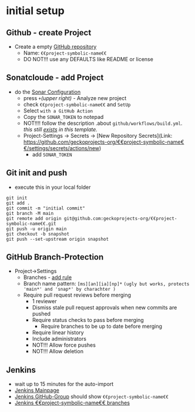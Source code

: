# initial setup

## Github - create Project
- Create a empty [GitHub repository](https://github.com/organizations/geckoprojects-org/repositories/new)
  - Name: `€€project-symbolic-name€€`
  - DO NOT!!! use any DEFAULTS like README or license
  
## Sonatcloude - add Project
- do the [Sonar Configuration](https://sonarcloud.io/organizations/geckoprojects-org/projects)
  - press `+`_(upper right)_ - Analyze new project
  - check `€€project-symbolic-name€€` and `SetUp`
  - Select `with a GitHub Action`
  - Copy the `SONAR_TOKEN` to notepad
  - NOT!!!! follow the description .about `github/workflows/build.yml`. _this still [exists](../blob/main/.github/workflows/sonar.yml) in this template._
  - Project-Settings -> Secrets -> [New Repository Secrets](Link: https://github.com/geckoprojects-org/€€project-symbolic-name€€/settings/secrets/actions/new)
    - add `SONAR_TOKEN`

## Git init and push
- execute this in your local folder
```
git init
git add .
git commit -m "initial commit"
git branch -M main
git remote add origin git@github.com:geckoprojects-org/€€project-symbolic-name€€.git
git push -u origin main
git checkout -b snapshot
git push --set-upstream origin snapshot
```

## GitHub Branch-Protection
- Project->Settings
  - Branches - [add rule](https://github.com/geckoprojects-org/€€project-symbolic-name€€/settings/branch_protection_rules/new)
  - Branch name pattern: `[ms][an][ia][np]*` `(ugly but works, protects 'main*' and 'snap*' by charachter )`
  - Require pull request reviews before merging
    - 1 reviewer
    - Dismiss stale pull request approvals when new commits are pushed
    - Require status checks to pass before merging
      - Require branches to be up to date before merging
    - Require linear history
    - Include administrators
    - NOT!!! Allow force pushes
    - NOT!!! Allow deletion

## Jenkins
- wait up to 15 minutes for the auto-import
- [Jenkins Mainpage](https://devel.data-in-motion.biz/jenkins/)
- [Jenkins GitHub-Group](https://devel.data-in-motion.biz/jenkins/job/GH/) should show `€€project-symbolic-name€€`
- [Jenkins €€project-symbolic-name€€ branches](https://devel.data-in-motion.biz/jenkins/job/GH/job/€€project-symbolic-name€€/)

